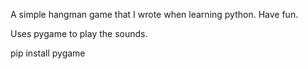 A simple hangman game that I wrote when learning python.   Have fun.

Uses pygame to play the sounds.

pip install pygame


